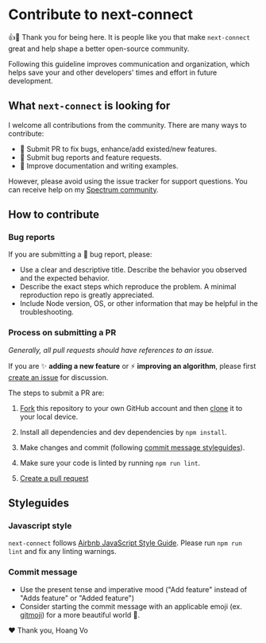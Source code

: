 # Contribute to next-connect

:+1::tada: Thank you for being here. It is people like you that make `next-connect` great and help shape a better open-source community.

Following this guideline improves communication and organization, which helps save your and other developers' times and effort in future development.

## What `next-connect` is looking for

I welcome all contributions from the community. There are many ways to contribute:

- :art: Submit PR to fix bugs, enhance/add existed/new features.
- :children_crossing: Submit bug reports and feature requests.
- :pencil: Improve documentation and writing examples.

However, please avoid using the issue tracker for support questions. You can receive help on my [Spectrum community](https://spectrum.chat/luvbitstudio).

## How to contribute

### Bug reports

If you are submitting a :bug: bug report, please:

- Use a clear and descriptive title. Describe the behavior you observed and the expected behavior.
- Describe the exact steps which reproduce the problem. A minimal reproduction repo is greatly appreciated.
- Include Node version, OS, or other information that may be helpful in the troubleshooting.

### Process on submitting a PR

*Generally, all pull requests should have references to an issue.*

If you are :sparkles: **adding a new feature** or :zap: **improving an algorithm**, please first [create an issue](../../issues/new) for discussion.

The steps to submit a PR are:

1. [Fork](https://help.github.com/articles/fork-a-repo/) this repository to your own GitHub account and then [clone](https://help.github.com/articles/cloning-a-repository/) it to your local device.

2. Install all dependencies and dev dependencies by `npm install`.

3. Make changes and commit (following [commit message styleguides](#commit-message)).

4. Make sure your code is linted by running `npm run lint`.

5. [Create a pull request](https://help.github.com/en/articles/creating-a-pull-request-from-a-fork)

## Styleguides

### Javascript style

`next-connect` follows [Airbnb JavaScript Style Guide](https://github.com/airbnb/javascript). Please run `npm run lint` and fix any linting warnings.

### Commit message

- Use the present tense and imperative mood ("Add feature" instead of "Adds feature" or "Added feature")
- Consider starting the commit message with an applicable emoji (ex. [gitmoji](https://gitmoji.carloscuesta.me)) for a more beautiful world :rainbow:.

:heart: Thank you,
Hoang Vo
